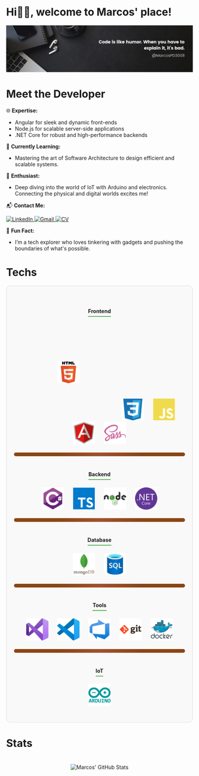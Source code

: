 <!-- Greets section -->
# Hi👋🏽, welcome to Marcos' place!
<!-- end of Greets -->

<!-- banner -->
<img src="/assets/banner.png">

<!-- Info Section -->
# Meet the Developer

🌐 **Expertise:**
- Angular for sleek and dynamic front-ends
- Node.js for scalable server-side applications
- .NET Core for robust and high-performance backends

📖 **Currently Learning:**
- Mastering the art of Software Architecture to design efficient and scalable systems.

🔌 **Enthusiast:**
- Deep diving into the world of IoT with Arduino and electronics. Connecting the physical and digital worlds excites me!


📬 **Contact Me:**
<div>
    <a href="https://www.linkedin.com/in/marcos-placencio-a50014201/" target="_blank">
        <img src="https://img.shields.io/badge/linkedin-%230077B5.svg?style=for-the-badge&logo=linkedin&logoColor=white" alt="LinkedIn">
    </a>
    <a href="mailto:marcospd3008@gmail.com" target="_blank">
        <img src="https://img.shields.io/badge/Gmail-D14836?style=for-the-badge&logo=gmail&logoColor=white" alt="Gmail">
    </a>
    <a href="https://drive.google.com/file/d/1eGDy0nK_JsxPzGvEBX-AXHe4VfvTsYL1/view?usp=sharing" target="_blank">
        <img src="https://img.shields.io/badge/CV-%230077B5.svg?style=for-the-badge&logo=adobeacrobatreader&logoColor=white" alt="CV">
    </a>
</div>

🎉 **Fun Fact:**
- I’m a tech explorer who loves tinkering with gadgets and pushing the boundaries of what's possible.
<!-- end of Info -->

<!-- Tech Section -->
# Techs
<div style="padding: 20px; border: 1px solid #ddd; border-radius: 10px; background-color: #f9f9f9;">
    <div style="text-align: center; margin: 20px 0;">
        <h4 style="margin-bottom: 10px; border-bottom: 2px solid #4CAF50; display: inline-block; padding-bottom: 5px;">Frontend</h4>
        <div style="margin-top: 10px;">
            <img src="/assets/html.svg" width="60" alt="HTML" style="margin:100px;">
            <img src="/assets/css3.svg" width="60" alt="CSS3" style="margin: 0 10px;">
            <img src="/assets/javascript-god.svg" width="60" alt="JavaScript" style="margin: 0 10px;">
            <img src="/assets/angular.svg" width="60" alt="Angular" style="margin: 0 10px;">
            <img src="/assets/sass.svg" width="60" alt="SASS" style="margin: 0 10px;">
        </div>
    </div>
<hr style="border: none; height: 10px; background: linear-gradient(90deg, #8B4513 25%, #A0522D 50%, #8B4513 75%); margin: 20px 0; border-radius: 5px;">
    <div style="text-align: center; margin: 20px 0;">
        <h4 style="margin-bottom: 10px; border-bottom: 2px solid #4CAF50; display: inline-block; padding-bottom: 5px;">Backend</h4>
        <div style="margin-top: 10px;">
            <img src="/assets/csharp.svg" width="60" alt="C#" style="margin: 0 10px;">
            <img src="/assets/typescript.svg" width="60" alt="TypeScript" style="margin: 0 10px;">
            <img src="/assets/node.svg" width="60" alt="Node.js" style="margin: 0 10px;">
            <img src="/assets/dotnetcore.svg" width="60" alt=".NET Core" style="margin: 0 10px;">
        </div>
    </div>
<hr style="border: none; height: 10px; background: linear-gradient(90deg, #8B4513 25%, #A0522D 50%, #8B4513 75%); margin: 20px 0; border-radius: 5px;">
    <div style="text-align: center; margin: 20px 0;">
        <h4 style="margin-bottom: 10px; border-bottom: 2px solid #4CAF50; display: inline-block; padding-bottom: 5px;">Database</h4>
        <div style="margin-top: 10px;">
            <img src="/assets/mongodb.svg" width="60" alt="MongoDB" style="margin: 0 10px;">
            <img src="/assets/sql.svg" width="60" alt="SQL" style="margin: 0 10px;">
        </div>
    </div>
<hr style="border: none; height: 10px; background: linear-gradient(90deg, #8B4513 25%, #A0522D 50%, #8B4513 75%); margin: 20px 0; border-radius: 5px;">
    <div style="text-align: center; margin: 20px 0;">
        <h4 style="margin-bottom: 10px; border-bottom: 2px solid #4CAF50; display: inline-block; padding-bottom: 5px;">Tools</h4>
        <div style="margin-top: 10px;">
            <img src="/assets/visualstudio.svg" width="60" alt="Visual Studio" style="margin: 0 10px;">
            <img src="/assets/vscode.svg" width="60" alt="VS Code" style="margin: 0 10px;">
            <img src="/assets/azuredevops.svg" width="60" alt="Azure DevOps" style="margin: 0 10px;">
            <img src="/assets/git.svg" width="60" alt="Git" style="margin: 0 10px;">
            <img src="/assets/docker.svg" width="60" alt="Docker" style="margin: 0 10px;">
        </div>
    </div>
<hr style="border: none; height: 10px; background: linear-gradient(90deg, #8B4513 25%, #A0522D 50%, #8B4513 75%); margin: 20px 0; border-radius: 5px;">
    <div style="text-align: center; margin: 20px 0;">
        <h4 style="margin-bottom: 10px; border-bottom: 2px solid #4CAF50; display: inline-block; padding-bottom: 5px;">IoT</h4>
        <div style="margin-top: 10px;">
            <img src="/assets/arduino.svg" width="60" alt="Arduino" style="margin: 0 10px;">
        </div>
    </div>
</div>
<!-- end of tech -->

<!-- Stats Section -->
# Stats

<div style="text-align: center;">
    <img src="https://github-readme-stats.vercel.app/api?username=marcospd3008&show_icons=true&theme=dark" alt="Marcos' GitHub Stats" style="margin: 20px 0;">
</div>
